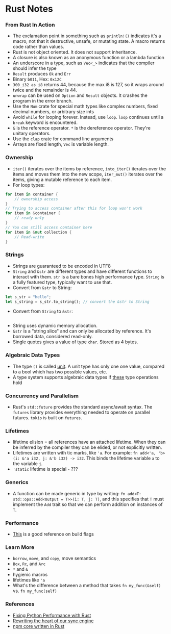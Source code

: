 # Rust Notes

### From Rust In Action
- The exclamation point in something such as `println!()` indicates it's a macro, not that it destructive, unsafe, or mutating state. A macro returns code rather than values.
- Rust is not object oriented. It does not support inheritance.
- A closure is also known as an anonymous function or a lambda function
- An underscore in a type, such as `Vec<_>` indicates that the compiler should infer the type
- `Result` produces `Ok` and `Err`
- Binary `b011`, Hex: `0x12C`
- `300_i32 as i8` returns 44, because the max i8 is 127, so it wraps around twice and the remainder is 44.
- `unwrap` can be used on `Option` and `Result` objects. It crashes the program in the error branch.
- Use the `Num` crate for special math types like complex numbers, fixed decimal numbers, or arbitrary size ints
- Avoid `while` for looping forever. Instead, use `loop`. `loop` continues until a `break` keyword is encountered.
- `&` is the reference operator. `*` is the dereference operator. They're unitary operators.
- Use the `clap` crate for command line arguments
- Arrays are fixed length, `Vec` is variable length.

### Ownership
- `iter()` iterates over the items by reference, `into_iter()` iterates over the items and moves them into the new scope, `iter_mut()` iterates over the items, giving a mutable reference to each item.
- For loop types:
```rust
for item in container {
    // ownership access
}
// Trying to access container after this for loop won't work
for item in &container {
    // ready-only
}
// You can still access container here
for item in &mut collection {
    // Read-write
}
```

### Strings
- Strings are guaranteed to be encoded in UTF8
- `String` and `&str` are different types and have different functions to interact with them. `str` is a bare bones high performance type. `String` is a fully featured type, typically want to use that.
- Convert from `&str` to String:
```rust
let s_str = "hello";
let s_string = s_str.to_string(); // convert the &str to String
```
- Convert from `String` to `&str`:
```rust

```
- String uses dynamic memory allocation.
- `&str` is a "string slice" and can only be allocated by reference. It's borrowed data, considered read-only.
- Single quotes gives a value of type `char`. Stored as 4 bytes.


### Algebraic Data Types
- The type `()` is called [unit](https://doc.rust-lang.org/std/primitive.unit.html). A unit type has only one one value, compared to a bool which has two possible values, etc.
- A type system supports algebraic data types if [these](https://stackoverflow.com/q/45065518/529743) type operations hold

### Concurrency and Parallelism
- Rust's `std::future` provides the standard async/await syntax. The `futures` library provides everything needed to operate on parallel futures. `tokio` is built on `futures`.

### Lifetimes
- lifetime elision = all references have an attached lifetime. When they can be inferred by the compiler they can be elided, or not explicitly written.
- Lifetimes are written with tic marks, like `'a`. For example: `fn add<'a, 'b>(i: &'a i32, j: &'b i32) -> i32`. This binds the lifetime variable `a` to the variable `j`.
- `'static` lifetime is special - ???

### Generics
- A function can be made generic in type by writing: `fn add<T: std::ops::Add<Output = T>>(i: T, j: T)`, and this specifies that `T` must implement the `Add` trait so that we can perform addition on instances of `T`.

### Performance
- [This](https://doc.rust-lang.org/cargo/reference/profiles.html#overflow-checks) is a good reference on build flags

### Learn More
- `borrow`, `move`, and `copy`, move semantics
- `Box`, `Rc`, and `Arc`
- `*` and `&`
- hygienic macros
- lifetimes like `'a`
- What's the difference between a method that takes `fn my_func(&self)` vs. `fn my_func(self)`

### References
- [Fixing Python Performance with Rust](https://blog.sentry.io/2016/10/19/fixing-python-performance-with-rust/)
- [Rewriting the heart of our sync engine](https://dropbox.tech/infrastructure/rewriting-the-heart-of-our-sync-engine)
- [npm core written in Rust](https://www.infoq.com/news/2019/03/rust-npm-performance/)
